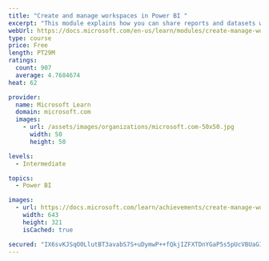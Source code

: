 ```yaml
---
title: "Create and manage workspaces in Power BI "
excerpt: "This module explains how you can share reports and datasets with your users and how to create a deployment strategy that makes sense for you and your organization. Furthermore, you will learn about data lineage in Microsoft Power BI."
webUrl: https://docs.microsoft.com/en-us/learn/modules/create-manage-workspaces-power-bi/
type: course
price: Free
length: PT29M
ratings:
  count: 907
  average: 4.7684674
heat: 62

provider:
  name: Microsoft Learn
  domain: microsoft.com
  images:
    - url: /assets/images/organizations/microsoft.com-50x50.jpg
      width: 50
      height: 50

levels:
  - Intermediate

topics:
  - Power BI

images:
  - url: https://docs.microsoft.com/learn/achievements/create-manage-workspaces-power-bi-social.png
    width: 643
    height: 321
    isCached: true

secured: "IX6svKJSqO0LlutBT3avabS7S+uDymwP++fQkjIZFXTDnYGaP5s5pUcVBUaGItdH36VvSSB2vlyolbbt4VcTQYRcroZzy22EYXAEKEWG6m9uhQwXCMbFaFMkOm5oaMIMlxKyQqkQ/ua8lnqNCrV/whRfFXzL7zeoQXnw1b9C6C8mZu17rw8C8rLR3U6MfXtykaz3uDJV+JKd61nN8q22p50fN+ubky6IWcR6WkoY8mgNnRYlVshwZ5Y9GgeeeHbvnswmV8+FNUnM/BxTTs0SU91V3X3aPoI5dHui5oLujaspHd7+liyhqUuhhUzoUWcqmHxzmtIaZN3lusR/qHOjgb2v3JBA886fG4jmi2+KICvKmEH7lndNwEUrXruHZXbabAsW1K7ZW+uvXleC677vtspqlAWfEuZ4kJ/AOdwsDUY=;IgLl1o7GyoCmWi/7fC0egw=="
---
```


